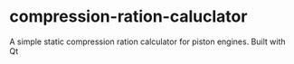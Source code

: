 # compression-ration-caluclator
A simple static compression ration calculator for piston engines. Built with Qt
